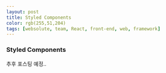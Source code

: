 ```yaml
---
layout: post
title: Styled Components
color: rgb(255,51,204)
tags: [websolute, team, React, front-end, web, framework]
---
```


### Styled Components

추후 포스팅 예정..
